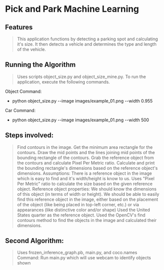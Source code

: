 # Pick and Park Machine Learning 


## Features
> This application functions by detecting a parking spot
> and calculating it's size. It then detects a vehicle 
> and determines the type and length of the vehicle.

## Running the Algorithm
> Uses scripts object_size.py and object_size_mine.py.
> To run the application, execute the following commands.

Object Command:
- python object_size.py --image images/example_01.png --width 0.955

Car Command:
- python object_size.py --image images/example_01.png --width 500

## Steps involved:
> Find contours in the image.
> Get the minimum area rectangle for the contours.
> Draw the mid points and the lines joining mid points of the bounding rectangle of the contours.
> Grab the reference object from the contours and calculate Pixel Per Metric ratio.
> Calculate and print the bounding rectangle's dimensions based on the reference object's dimensions.
> Assumptions:
> There is a reference object in the image which is easy to find and it's width/height is know to us.
> Uses "Pixel Per Metric" ratio to calculate the size based on the given reference object.
> Reference object properties:
> We should know the dimensions of this object (in terms of width or height).
> We should be able to easily find this reference object in the image, either based on the placement of the object (like being placed in top-left corner, etc.) or via appearances (like distinctive color and/or shape)
> Used the United States quarter as the reference object.
> Used the OpenCV's find contours method to find the objects in the image and calculated their dimensions.

## Second Algorithm:
> Uses frozen_inference_graph.pb, main.py, and coco.names
> Command:
> Run main.py which will use webcam to identify objects shown
